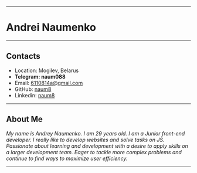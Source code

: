 ****
# Andrei Naumenko 
****
## Contacts 
* Location: Mogilev, Belarus
* **Telegram: naum088**
* Email: 6110814a@gmail.com
* GitHub: [naum8](https://github.com/naum8)
* Linkedin: [naum8](https://www.linkedin.com/in/andrei-naumenko-63766921b/)
****
## About Me
_My name is Andrey Naumenko. I am 29 years old. I am a Junior front-end developer. I really like to develop websites and solve tasks on JS. Passionate about learning and development with a desire to apply skills on a larger development team. Eager to tackle more complex problems and continue to find ways to maximize user efficiency._
****